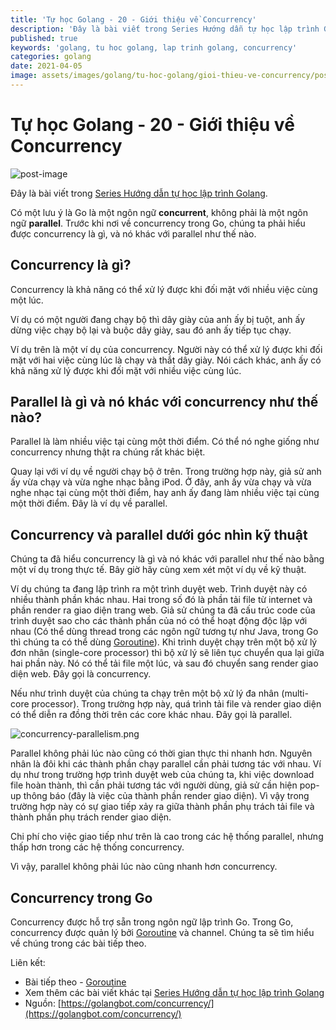 ```yaml
---
title: 'Tự học Golang - 20 - Giới thiệu về Concurrency'
description: 'Đây là bài viết trong Series Hướng dẫn tự học lập trình Golang. Có một lưu ý là Go là một ngôn ngữ concurrent, không phải là một ngôn ngữ parallel. Trước khi nơi về concurrency trong Go, chúng ta phải hiểu được concurrency là gì, và nó khác với parallel như thế nào.'
published: true
keywords: 'golang, tu hoc golang, lap trinh golang, concurrency'
categories: golang
date: 2021-04-05
image: assets/images/golang/tu-hoc-golang/gioi-thieu-ve-concurrency/post-image.jpg
---
```


# Tự học Golang - 20 - Giới thiệu về Concurrency

![post-image](assets/images/golang/tu-hoc-golang/gioi-thieu-ve-concurrency/post-image.jpg)

Đây là bài viết trong [Series Hướng dẫn tự học lập trình Golang](https://nhannguyendacoder.com/page/tu-hoc-golang). 

Có một lưu ý là Go là một ngôn ngữ **concurrent**, không phải là một ngôn ngữ **parallel**. Trước khi nơi về concurrency trong Go, chúng ta phải hiểu được concurrency là gì, và nó khác với parallel như thế nào.

## Concurrency là gì?
Concurrency là khả năng có thể xử lý được khi đối mặt với nhiều việc cùng một lúc.

Ví dụ có một người đang chạy bộ thì dây giày của anh ấy bị tuột, anh ấy dừng việc chạy bộ lại và buộc dây giày, sau đó anh ấy tiếp tục chạy. 

Ví dụ trên là một ví dụ của concurrency. Người này có thể xử lý được khi đối mặt với hai việc cùng lúc là chạy và thắt dây giày. Nói cách khác, anh ấy có khả năng xử lý được khi đối mặt với nhiều việc cùng lúc.

## Parallel là gì và nó khác với concurrency như thế nào?
Parallel là làm nhiều việc tại cùng một thời điểm. Có thể nó nghe giống như concurrency nhưng thật ra chúng rất khác biệt.

Quay lại với ví dụ về người chạy bộ ở trên. Trong trường hợp này, giả sử anh ấy vừa chạy và vừa nghe nhạc bằng iPod. Ở đây, anh ấy vừa chạy và vừa nghe nhạc tại cùng một thời điểm, hay anh ấy đang làm nhiều việc tại cùng một thời điểm. Đây là ví dụ về parallel.

## Concurrency và parallel dưới góc nhìn kỹ thuật
Chúng ta đã hiểu concurrency là gì và nó khác với parallel như thế nào bằng một ví dụ trong thực tế. Bây giờ hãy cùng xem xét một ví dụ về kỹ thuật.

Ví dụ chúng ta đang lập trình ra một trình duyệt web. Trình duyệt này có nhiều thành phần khác nhau. Hai trong số đó là phần tải file từ internet và phần render ra giao diện trang web. Giả sử chúng ta đã cấu trúc code của trình duyệt sao cho các thành phần của nó có thể hoạt động độc lập với nhau (Có thể dùng thread trong các ngôn ngữ tương tự như Java, trong Go thì chúng ta có thể dùng [Goroutine](https://nhannguyendacoder.com/golang/tu-hoc-golang/goroutine)). Khi trình duyệt chạy trên một bộ xử lý đơn nhân (single-core processor) thì bộ xử lý sẽ liên tục chuyển qua lại giữa hai phần này. Nó có thể tải file một lúc, và sau đó chuyển sang render giao diện web. Đây gọi là concurrency. 

Nếu như trình duyệt của chúng ta chạy trên một bộ xử lý đa nhân (multi-core processor). Trong trường hợp này, quá trình tải file và render giao diện có thể diễn ra đồng thời trên các core khác nhau. Đây gọi là parallel.

![concurrency-parallelism.png](assets/images/golang/tu-hoc-golang/gioi-thieu-ve-concurrency/concurrency-parallelism.png)

Parallel không phải lúc nào cũng có thời gian thực thi nhanh hơn. Nguyên nhân là đôi khi các thành phần chạy parallel cần phải tương tác với nhau. Ví dụ như trong trường hợp trình duyệt web của chúng ta, khi việc download file hoàn thành, thì cần phải tương tác với người dùng, giả sử cần hiện pop-up thông báo (đây là việc của thành phần render giao diện). Vì vậy trong trường hợp này có sự giao tiếp xảy ra giữa thành phần phụ trách tải file và thành phần phụ trách render giao diện.

Chi phí cho việc giao tiếp như trên là cao trong các hệ thống parallel, nhưng thấp hơn trong các hệ thống concurrency.

Vì vậy, parallel không phải lúc nào cũng nhanh hơn concurrency.

## Concurrency trong Go
Concurrency được hỗ trợ sẵn trong ngôn ngữ lập trình Go. Trong Go, concurrency được quản lý bởi [Goroutine](https://nhannguyendacoder.com/golang/tu-hoc-golang/goroutine) và channel. Chúng ta sẽ tìm hiểu về chúng trong các bài tiếp theo.

Liên kết: 
- Bài tiếp theo - [Goroutine](https://nhannguyendacoder.com/golang/tu-hoc-golang/goroutine)
- Xem thêm các bài viết khác tại [Series Hướng dẫn tự học lập trình Golang](https://nhannguyendacoder.com/page/tu-hoc-golang)
- Nguồn: [https://golangbot.com/concurrency/](https://golangbot.com/concurrency/)
